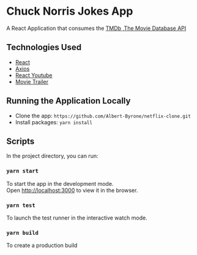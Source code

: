 # Chuck Norris Jokes App

A React Application that consumes the [TMDb ,The Movie Database API](https://www.themoviedb.org/)

## Technologies Used

- [React](https://reactjs.org/)
- [Axios](https://www.npmjs.com/package/axios)
- [React Youtube](https://www.npmjs.com/package/react-youtube)
- [Movie Trailer](https://www.npmjs.com/package/movie-trailer)

## Running the Application Locally

- Clone the app: `https://github.com/Albert-Byrone/netflix-clone.git`
- Install packages: `yarn install`

## Scripts

In the project directory, you can run:

### `yarn start`

To start the app in the development mode.<br>
Open [http://localhost:3000](http://localhost:3000) to view it in the browser.

### `yarn test`

To launch the test runner in the interactive watch mode.<br>

### `yarn build`

To create a production build
